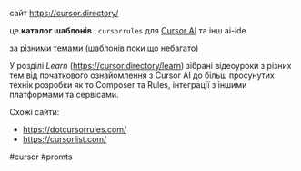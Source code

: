 сайт https://cursor.directory/

це **каталог шаблонів**  `.cursorrules` для [Cursor AI](https://www.cursor.com/) та інш ai-ide

за різними темами (шаблонів поки що небагато)

У розділі *Learn* (https://cursor.directory/learn) зібрані відеоуроки з різних тем від початкового ознайомлення з Cursor AI до більш просунутих технік розробки як то Composer та Rules, інтеграції з іншими платформами та сервісами.

Схожі сайти:
- https://dotcursorrules.com/
- https://cursorlist.com/


#cursor #promts